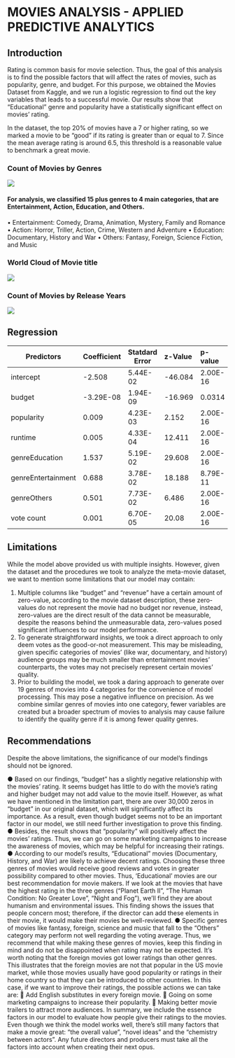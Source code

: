 # MOVIES ANALYSIS - APPLIED PREDICTIVE ANALYTICS

## Introduction

Rating is common basis for movie selection. Thus, the goal of this analysis is to find the possible factors that will affect the rates of movies, such as popularity, genre, and budget. For this purpose, we obtained the Movies Dataset from Kaggle, and we run a logistic regression to find out the key variables that leads to a successful movie. Our results show that “Educational” genre and popularity have a statistically significant effect on movies’ rating.

In the dataset, the top 20% of movies have a 7 or higher rating, so we marked a movie to be “good” if its rating is greater than or equal to 7. Since the mean average rating is around 6.5, this threshold is a reasonable value to benchmark a great movie. 

### Count of Movies by Genres
![](https://i.imgur.com/nAn0wA4.png)
#### For analysis, we classified 15 plus genres to 4 main categories, that are Entertainment, Action, Education, and Others.
•	Entertainment: Comedy, Drama, Animation, Mystery, Family and Romance
•	Action: Horror, Triller, Action, Crime, Western and Adventure
•	Education: Documentary, History and War
•	Others: Fantasy, Foreign, Science Fiction, and Music


### World Cloud of Movie title
![](https://i.imgur.com/LsAC75N.png)

### Count of Movies by Release Years
![](https://i.imgur.com/NDOX0u7.png)

## Regression



| Predictors         | Coefficient | Statdard Error | z-Value | p-value  |
| ------------------ |:----------- | -------------- |:------- |:-------- |
| intercept          | -2.508      | 5.44E-02       | -46.084 | 2.00E-16 |
| budget             | -3.29E-08   | 1.94E-09       | -16.969 | 0.0314   |
| popularity         | 0.009       | 4.23E-03       | 2.152   | 2.00E-16 |
| runtime            | 0.005       | 4.33E-04       | 12.411  | 2.00E-16 |
| genreEducation     | 1.537       | 5.19E-02       | 29.608  | 2.00E-16 |
| genreEntertainment | 0.688       | 3.78E-02       | 18.188  | 8.79E-11 |
| genreOthers        | 0.501       | 7.73E-02       | 6.486   | 2.00E-16 |
| vote count         | 0.001       | 6.70E-05       | 20.08   | 2.00E-16 |

## Limitations
While the model above provided us with multiple insights. However, given the dataset and the procedures we took to analyze the meta-movie dataset, we want to mention some limitations that our model may contain:
1.	Multiple columns like “budget” and “revenue” have a certain amount of zero-value, according to the movie dataset description, these zero-values do not represent the movie had no budget nor revenue, instead, zero-values are the direct result of the data cannot be measurable, despite the reasons behind the unmeasurable data, zero-values posed significant influences to our model performance.
2.	To generate straightforward insights, we took a direct approach to only deem votes as the good-or-not measurement. This may be misleading, given specific categories of movies’ (like war, documentary, and history) audience groups may be much smaller than entertainment movies’ counterparts, the votes may not precisely represent certain movies’ quality.
3.	Prior to building the model, we took a daring approach to generate over 19 genres of movies into 4 categories for the convenience of model processing. This may pose a negative influence on precision. As we combine similar genres of movies into one category, fewer variables are created but a broader spectrum of movies to analysis may cause failure to identify the quality genre if it is among fewer quality genres.


## Recommendations
Despite the above limitations, the significance of our model’s findings should not be ignored.

●	Based on our findings, “budget” has a slightly negative relationship with the movies’ rating. It seems budget has little to do with the movie’s rating and higher budget may not add value to the movie itself. However, as what we have mentioned in the limitation part, there are over 30,000 zeros in “budget” in our original dataset, which will significantly affect its importance. As a result, even though budget seems not to be an important factor in our model, we still need further investigation to prove this finding. 
●	Besides, the result shows that “popularity” will positively affect the movies’ ratings. Thus, we can go on some marketing campaigns to increase the awareness of movies, which may be helpful for increasing their ratings. 
●	According to our model’s results, “Educational” movies (Documentary, History, and War) are likely to achieve decent ratings. Choosing these three genres of movies would receive good reviews and votes in greater possibility compared to other movies. Thus, ‘Educational’ movies are our best recommendation for movie makers. If we look at the movies that have the highest rating in the three genres (“Planet Earth II”, “The Human Condition: No Greater Love”, “Night and Fog”), we’ll find they are about humanism and environmental issues. This finding shows the issues that people concern most; therefore, if the director can add these elements in their movie, it would make their movies be well-reviewed. 
●	Specific genres of movies like fantasy, foreign, science and music that fall to the “Others” category may perform not well regarding the voting average. Thus, we recommend that while making these genres of movies, keep this finding in mind and do not be disappointed when rating may not be expected. It’s worth noting that the foreign movies got lower ratings than other genres. This illustrates that the foreign movies are not that popular in the US movie market, while those movies usually have good popularity or ratings in their home country so that they can be introduced to other countries. In this case, if we want to improve their ratings, the possible actions we can take are:
	Add English substitutes in every foreign movie.
	Going on some marketing campaigns to increase their popularity.
	Making better movie trailers to attract more audiences.
In summary, we include the essence factors in our model to evaluate how people give their ratings to the movies. Even though we think the model works well, there’s still many factors that make a movie great: “the overall value”, “novel ideas” and the “chemistry between actors”. Any future directors and producers must take all the factors into account when creating their next opus. 
